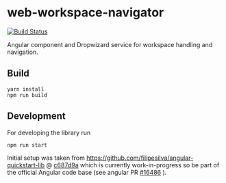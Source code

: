 # web-workspace-navigator

[![Build Status](https://travis-ci.org/test-editor/web-workspace-navigator.svg?branch=master)](https://travis-ci.org/test-editor/web-workspace-navigator)

Angular component and Dropwizard service for workspace handling and navigation.

## Build

    yarn install
    npm run build

## Development

For developing the library run

    npm run start

Initial setup was taken from https://github.com/filipesilva/angular-quickstart-lib @ [c687d9a](https://github.com/filipesilva/angular-quickstart-lib/commit/c687d9a3c00c8db5c290f0dfb243172f8dbfdf40) which is currently work-in-progress
so be part of the official Angular code base (see angular PR [#16486](https://github.com/angular/angular/pull/16486) ).
